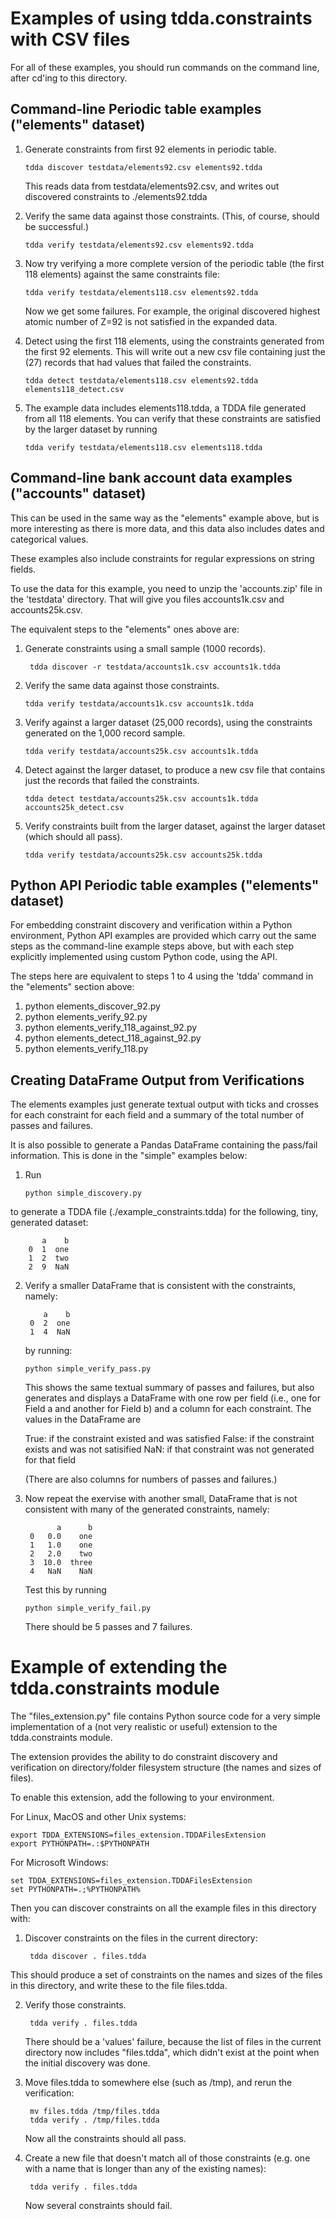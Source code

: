 # Examples of using tdda.constraints with CSV files

For all of these examples, you should run commands on the command line,
after cd'ing to this directory.


## Command-line Periodic table examples ("elements" dataset)

1. Generate constraints from first 92 elements in periodic table.

       tdda discover testdata/elements92.csv elements92.tdda

   This reads data from testdata/elements92.csv,
   and writes out discovered constraints to ./elements92.tdda

2. Verify the same data against those constraints. (This, of course,
   should be successful.)

       tdda verify testdata/elements92.csv elements92.tdda

3. Now try verifying a more complete version of the periodic table
   (the first 118 elements) against the same constraints file:

       tdda verify testdata/elements118.csv elements92.tdda

   Now we get some failures. For example, the original discovered highest
   atomic number of Z=92 is not satisfied in the expanded data.

4. Detect using the first 118 elements, using the constraints generated
   from the first 92 elements. This will write out a new csv file containing
   just the (27) records that had values that failed the constraints.

       tdda detect testdata/elements118.csv elements92.tdda elements118_detect.csv

5. The example data includes elements118.tdda, a TDDA file generated from
   all 118 elements. You can verify that these constraints are satisfied
   by the larger dataset by running

       tdda verify testdata/elements118.csv elements118.tdda


## Command-line bank account data examples ("accounts" dataset)

This can be used in the same way as the "elements" example above, but is
more interesting as there is more data, and this data also includes dates
and categorical values.

These examples also include constraints for regular expressions on string
fields.

To use the data for this example, you need to unzip the 'accounts.zip'
file in the 'testdata' directory. That will give you files accounts1k.csv
and accounts25k.csv.

The equivalent steps to the "elements" ones above are:

1. Generate constraints using a small sample (1000 records).

        tdda discover -r testdata/accounts1k.csv accounts1k.tdda

2. Verify the same data against those constraints.

       tdda verify testdata/accounts1k.csv accounts1k.tdda

3. Verify against a larger dataset (25,000 records), using the constraints
   generated on the 1,000 record sample.

       tdda verify testdata/accounts25k.csv accounts1k.tdda

4. Detect against the larger dataset, to produce a new csv file that contains
   just the records that failed the constraints.

       tdda detect testdata/accounts25k.csv accounts1k.tdda accounts25k_detect.csv

5. Verify constraints built from the larger dataset, against the larger
   dataset (which should all pass).

       tdda verify testdata/accounts25k.csv accounts25k.tdda


## Python API Periodic table examples ("elements" dataset)

For embedding constraint discovery and verification within a Python
environment, Python API examples are provided which carry out the same
steps as the command-line example steps above, but with each step
explicitly implemented using custom Python code, using the API.

The steps here are equivalent to steps 1 to 4 using the 'tdda' command
in the "elements" section above:

1.  python elements_discover_92.py
2.  python elements_verify_92.py
3.  python elements_verify_118_against_92.py
3.  python elements_detect_118_against_92.py
5.  python elements_verify_118.py


## Creating DataFrame Output from Verifications

The elements examples just generate textual output with ticks and crosses
for each constraint for each field and a summary of the total number of
passes and failures.

It is also possible to generate a Pandas DataFrame containing the pass/fail
information. This is done in the "simple" examples below:

1. Run

       python simple_discovery.py

to generate a TDDA file (./example_constraints.tdda) for the following,
tiny, generated dataset:

           a    b
        0  1  one
        1  2  two
        2  9  NaN

2. Verify a smaller DataFrame that is consistent with the constraints,
   namely:

           a    b
        0  2  one
        1  4  NaN

   by running:

       python simple_verify_pass.py

   This shows the same textual summary of passes and failures, but also
   generates and displays a DataFrame with one row per field (i.e., one for
   Field a and another for Field b) and a column for each constraint.
   The values in the DataFrame are

      True: if the constraint existed and was satisfied
      False: if the constraint exists and was not satisified
      NaN: if that constraint was not generated for that field

   (There are also columns for numbers of passes and failures.)

3. Now repeat the exervise with another small, DataFrame that is not consistent
   with many of the generated constraints, namely:

              a      b
        0   0.0    one
        1   1.0    one
        2   2.0    two
        3  10.0  three
        4   NaN    NaN

   Test this by running

       python simple_verify_fail.py

   There should be 5 passes and 7 failures.


# Example of extending the tdda.constraints module

The "files_extension.py" file contains Python source code for a very simple
implementation of a (not very realistic or useful) extension to the
tdda.constraints module.

The extension provides the ability to do constraint discovery and
verification on directory/folder filesystem structure (the names and
sizes of files).

To enable this extension, add the following to your environment.

For Linux, MacOS and other Unix systems:

    export TDDA_EXTENSIONS=files_extension.TDDAFilesExtension
    export PYTHONPATH=.:$PYTHONPATH

For Microsoft Windows:

    set TDDA_EXTENSIONS=files_extension.TDDAFilesExtension
    set PYTHONPATH=.;%PYTHONPATH%

Then you can discover constraints on all the example files in this directory
with:

1. Discover constraints on the files in the current directory:

        tdda discover . files.tdda

This should produce a set of constraints on the names and sizes of the files
in this directory, and write these to the file files.tdda.

2. Verify those constraints.

        tdda verify . files.tdda

   There should be a 'values' failure, because the list of files in the
   current directory now includes "files.tdda", which didn't exist at the
   point when the initial discovery was done.

3. Move files.tdda to somewhere else (such as /tmp), and rerun the
   verification:

        mv files.tdda /tmp/files.tdda
        tdda verify . /tmp/files.tdda

   Now all the constraints should all pass.

4. Create a new file that doesn't match all of those constraints (e.g. one
   with a name that is longer than any of the existing names):

        tdda verify . files.tdda

   Now several constraints should fail.

